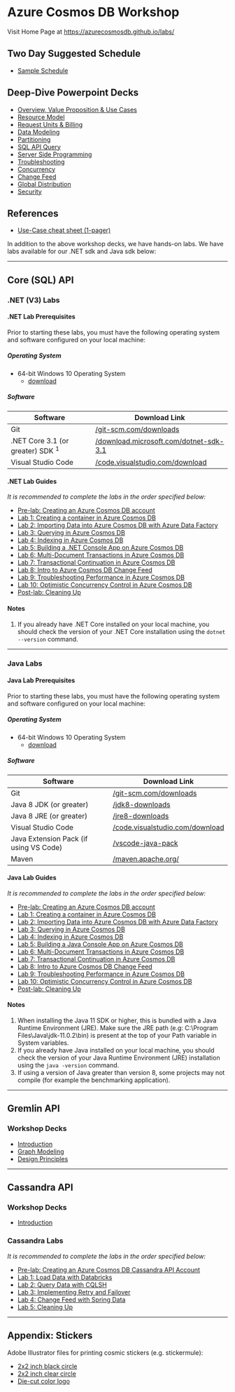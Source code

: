 # Azure Cosmos DB Workshop

Visit Home Page at https://azurecosmosdb.github.io/labs/

## Two Day Suggested Schedule

- [Sample Schedule](./decks/CosmosDBWorkshopSchedule2019.docx)

## Deep-Dive Powerpoint Decks

- [Overview, Value Proposition & Use Cases](./decks/Overview-Value-Proposition-Use-Cases.pptx)
- [Resource Model](./decks/Resource-Model.pptx)
- [Request Units & Billing](./decks/Request-Units-Billing.pptx)
- [Data Modeling](./decks/Data-Modeling.pptx)
- [Partitioning](./decks/Partitioning.pptx)
- [SQL API Query](./decks/SQL-API-Query.pptx)
- [Server Side Programming](./decks/Server-Side-Programming.pptx)
- [Troubleshooting](./decks/Troubleshooting.pptx)
- [Concurrency](./decks/Concurrency.pptx)
- [Change Feed](./decks/Change-Feed.pptx)
- [Global Distribution](./decks/Global-Distribution.pptx)
- [Security](./decks/Security.pptx)

## References

- [Use-Case cheat sheet (1-pager)](./decks/1Pager-Use-Cases.pptx)

In addition to the above workshop decks, we have hands-on labs. We have labs available for our .NET sdk and Java sdk below:

---

## Core (SQL) API

### .NET (V3) Labs

#### .NET Lab Prerequisites

Prior to starting these labs, you must have the following operating system and software configured on your local machine:

##### Operating System

- 64-bit Windows 10 Operating System
  - [download](https://www.microsoft.com/windows/get-windows-10)

##### Software

| Software                                    | Download Link                                                |
| ------------------------------------------- | ------------------------------------------------------------ |
| Git                                         | [/git-scm.com/downloads](https://git-scm.com/downloads)      |
| .NET Core 3.1 (or greater) SDK <sup>1</sup> | [/download.microsoft.com/dotnet-sdk-3.1](https://dotnet.microsoft.com/download/dotnet-core/thank-you/sdk-3.1.401-windows-x64-installer) |
| Visual Studio Code                          | [/code.visualstudio.com/download](https://go.microsoft.com/fwlink/?Linkid=852157) |

#### .NET Lab Guides

*It is recommended to complete the labs in the order specified below:*

- [Pre-lab: Creating an Azure Cosmos DB account](dotnet/labs/00-account_setup.md)
- [Lab 1: Creating a container in Azure Cosmos DB](dotnet/labs/01-creating_partitioned_collection.md)
- [Lab 2: Importing Data into Azure Cosmos DB with Azure Data Factory](dotnet/labs/02-load_data_with_adf.md)
- [Lab 3: Querying in Azure Cosmos DB](dotnet/labs/03-querying_in_azure_cosmosdb.md)
- [Lab 4: Indexing in Azure Cosmos DB](dotnet/labs/04-indexing_in_cosmosdb.md)
- [Lab 5: Building a .NET Console App on Azure Cosmos DB](dotnet/labs/05-build_net_app.md)
- [Lab 6: Multi-Document Transactions in Azure Cosmos DB](dotnet/labs/06-multi-document-transactions.md)
- [Lab 7: Transactional Continuation in Azure Cosmos DB](dotnet/labs/07-transactions-with-continuation.md)
- [Lab 8: Intro to Azure Cosmos DB Change Feed](dotnet/labs/08-change_feed_with_azure_functions.md)
- [Lab 9: Troubleshooting Performance in Azure Cosmos DB](dotnet/labs/09-troubleshooting-performance.md)
- [Lab 10: Optimistic Concurrency Control in Azure Cosmos DB](dotnet/labs/10-concurrency-control.md)
- [Post-lab: Cleaning Up](dotnet/labs/11-cleaning_up.md)

#### Notes

1. If you already have .NET Core installed on your local machine, you should check the version of your .NET Core installation using the ``dotnet --version`` command.

---

### Java Labs

#### Java Lab Prerequisites

Prior to starting these labs, you must have the following operating system and software configured on your local machine:

##### Operating System

- 64-bit Windows 10 Operating System
  - [download](https://www.microsoft.com/windows/get-windows-10)

##### Software

| Software | Download Link |
| --- | --- |
| Git | [/git-scm.com/downloads](https://git-scm.com/downloads)
Java 8 JDK (or greater) | [/jdk8-downloads](https://www.oracle.com/technetwork/java/javase/downloads/jdk8-downloads-2133151.html) |
Java 8 JRE (or greater) | [/jre8-downloads](https://www.oracle.com/technetwork/java/javase/downloads/jre8-downloads-2133155.html) |
| Visual Studio Code | [/code.visualstudio.com/download](https://go.microsoft.com/fwlink/?Linkid=852157) |
| Java Extension Pack (if using VS Code) | [/vscode-java-pack](https://marketplace.visualstudio.com/items?itemName=vscjava.vscode-java-pack) |
| Maven | [/maven.apache.org/](https://maven.apache.org/) |

#### Java Lab Guides

*It is recommended to complete the labs in the order specified below:*

- [Pre-lab: Creating an Azure Cosmos DB account](java/labs/00-account_setup.md)
- [Lab 1: Creating a container in Azure Cosmos DB](java/labs/01-creating_partitioned_collection.md)
- [Lab 2: Importing Data into Azure Cosmos DB with Azure Data Factory](java/labs/02-load_data_with_adf.md)
- [Lab 3: Querying in Azure Cosmos DB](java/labs/03-querying_in_azure_cosmosdb.md)
- [Lab 4: Indexing in Azure Cosmos DB](java/labs/04-indexing_in_cosmosdb.md)
- [Lab 5: Building a Java Console App on Azure Cosmos DB](java/labs/05-build_java_app.md)
- [Lab 6: Multi-Document Transactions in Azure Cosmos DB](java/labs/06-multi-document-transactions.md)
- [Lab 7: Transactional Continuation in Azure Cosmos DB](java/labs/07-transactions-with-continuation.md)
- [Lab 8: Intro to Azure Cosmos DB Change Feed](java/labs/08-change_feed_with_azure_functions.md)
- [Lab 9: Troubleshooting Performance in Azure Cosmos DB](java/labs/09-troubleshooting-performance.md)
- [Lab 10: Optimistic Concurrency Control in Azure Cosmos DB](java/labs/10-concurrency-control.md)
- [Post-lab: Cleaning Up](java/labs/11-cleaning_up.md)

#### Notes

1. When installing the Java 11 SDK or higher, this is bundled with a Java Runtime Environment (JRE). Make sure the JRE path (e.g: C:\Program Files\Java\jdk-11.0.2\bin\) is present at the top of your Path variable in System variables.
1. If you already have Java installed on your local machine, you should check the version of your Java Runtime Environment (JRE) installation using the ``java -version`` command.
1. If using a version of Java greater than version 8, some projects may not compile (for example the benchmarking application).

---

## Gremlin API

### Workshop Decks

- [Introduction](./decks/Gremlin/GraphWorkshop_1_Introduction.pptx)
- [Graph Modeling](./decks/Gremlin/GraphWorkshop_2_GraphModeling.pptx)
- [Design Principles](./decks/Gremlin/GraphWorkshop_3_GraphDesignPrinciples.pptx)

---

## Cassandra API

### Workshop Decks

- [Introduction](./decks/Cassandra/Cassandra_Workshop_Introduction.pptx)

### Cassandra Labs

*It is recommended to complete the labs in the order specified below:*

- [Pre-lab: Creating an Azure Cosmos DB Cassandra API Account](cassandra/labs/00-account_setup.md)
- [Lab 1: Load Data with Databricks](cassandra/labs/01-load_data_with_databricks.md)
- [Lab 2: Query Data with CQLSH](cassandra/labs/02-querying_with_cqlsh.md)
- [Lab 3: Implementing Retry and Failover](cassandra/labs/03-implementing_retry_and_failover.md)
- [Lab 4: Change Feed with Spring Data](cassandra/labs/04-change_feed_with_spring_data.md)
- [Lab 5: Cleaning Up](cassandra/labs/07-cleaning_up.md)

---

## Appendix: Stickers

Adobe Illustrator files for printing cosmic stickers (e.g. stickermule):

- [2x2 inch black circle](./stickers/2x2-circle-template-CosmosBlack.ai)
- [2x2 inch clear circle](./stickers/2x2-clear-sticker-template-CosmosClear.ai)
- [Die-cut color logo](./stickers/cosmos-die-cut-sticker-template-v2.ai)
